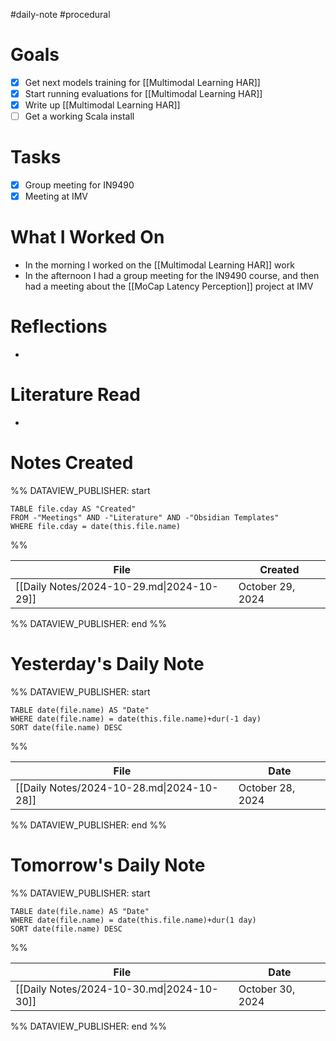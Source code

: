 #daily-note #procedural 

# Goals

- [x] Get next models training for [[Multimodal Learning HAR]]
- [x] Start running evaluations for [[Multimodal Learning HAR]]
- [x] Write up [[Multimodal Learning HAR]]
- [ ] Get a working Scala install
# Tasks

- [x] Group meeting for IN9490
- [x] Meeting at IMV

# What I Worked On

- In the morning I worked on the [[Multimodal Learning HAR]] work
- In the afternoon I had a group meeting for the IN9490 course, and then had a meeting about the [[MoCap Latency Perception]] project at IMV

# Reflections

- 

# Literature Read

- 

# Notes Created


%% DATAVIEW_PUBLISHER: start
```dataview
TABLE file.cday AS "Created"
FROM -"Meetings" AND -"Literature" AND -"Obsidian Templates"
WHERE file.cday = date(this.file.name)
```
%%

| File                                      | Created          |
| ----------------------------------------- | ---------------- |
| [[Daily Notes/2024-10-29.md\|2024-10-29]] | October 29, 2024 |

%% DATAVIEW_PUBLISHER: end %%

# Yesterday's Daily Note

%% DATAVIEW_PUBLISHER: start
```dataview
TABLE date(file.name) AS "Date"
WHERE date(file.name) = date(this.file.name)+dur(-1 day)
SORT date(file.name) DESC
```
%%

| File                                      | Date             |
| ----------------------------------------- | ---------------- |
| [[Daily Notes/2024-10-28.md\|2024-10-28]] | October 28, 2024 |

%% DATAVIEW_PUBLISHER: end %%
# Tomorrow's Daily Note

%% DATAVIEW_PUBLISHER: start
```dataview
TABLE date(file.name) AS "Date"
WHERE date(file.name) = date(this.file.name)+dur(1 day)
SORT date(file.name) DESC
```
%%

| File                                      | Date             |
| ----------------------------------------- | ---------------- |
| [[Daily Notes/2024-10-30.md\|2024-10-30]] | October 30, 2024 |

%% DATAVIEW_PUBLISHER: end %%


